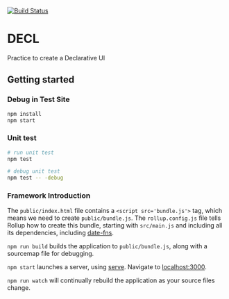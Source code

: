 [![Build Status](https://travis-ci.org/jesse23/decl.svg?branch=master)](https://travis-ci.org/jesse23/decl)

# DECL
Practice to create a Declarative UI

## Getting started
### Debug in Test Site
```bash
npm install
npm start
```

### Unit test
```bash
# run unit test
npm test

# debug unit test
npm test -- -debug
```

### Framework Introduction
The `public/index.html` file contains a `<script src='bundle.js'>` tag, which means we need to create `public/bundle.js`. The `rollup.config.js` file tells Rollup how to create this bundle, starting with `src/main.js` and including all its dependencies, including [date-fns](https://date-fns.org).

`npm run build` builds the application to `public/bundle.js`, along with a sourcemap file for debugging.

`npm start` launches a server, using [serve](https://github.com/zeit/serve). Navigate to [localhost:3000](http://localhost:3000).

`npm run watch` will continually rebuild the application as your source files change.
